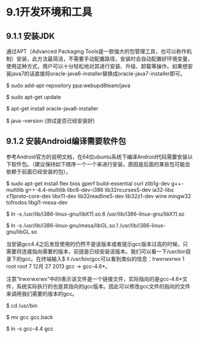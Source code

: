 # 9.1开发环境和工具

## 9.1.1 安装JDK

通过APT（Advanced Packaging Tools是一款强大的包管理工具，也可以称作机制）安装，此方法最简洁，不需要手动配置路径，安装时会自动配置好环境变量，使用这种方式，用户可以十分轻松地对其进行安装、升级、卸载等操作。如果想安装java7的话直接将oracle-java6-installer替换成oracle-java7-installer即可。

$ sudo add-apt-repository ppa:webupd8team/java

$ sudo apt-get update

$ apt-get install oracle-java6-installer

$ java –version (测试是否已经安装好)

## 9.1.2 安装Android编译需要软件包

参考Android官方的说明文档，在64位ubuntu系统下编译Android代码需要安装以下软件包。（建议保持如下顺序一个一个来进行安装，原因是后面的某些包可能会依赖于前面已经安装的包）。

$ sudo apt-get install flex bios gperf build-essential curl zlib1g-dev g++-multilib g++-4.4-multilib libc6-dev-i386 lib32ncurses5-dev ia32-libs x11proto-core-dev libx11-dev lib32readline5-dev lib32z1-dev wine mingw32 tofrodos libgl1-mesa-dev

$ ln -s /usr/lib/i386-linux-gnu/libX11.so.6 /usr/lib/i386-linux-gnu/libX11.so

$ ln -s /usr/lib/i386-linux-gnu/mesa/libGL.so.1 /usr/lib/i386-linux-gnu/libGL.so

当安装gcc4.4之后发现使用的仍然不是该版本或者提示gcc版本过高的时候，只需要将连接指向需要的版本，前提是已经安装该版本。我们可以看一下/usr/bin目录下的gcc。在终端输入$ ll /usr/bin/gcc可以看到类似的信息：lrwxrwxrwx 1 root root 7 12月 27 2013 gcc -> gcc-4.6*。

注意“lrwxrwxrwx”中的l表示该文件是一个链接文件，实际指向的是gcc-4.6*文件，系统实际执行的也是其指向的gcc版本。因此可以修改gcc文件的指向的文件来调用我们需要的版本的gcc。

$ cd /usr/bin

$ mv gcc gcc.back

$ ln -s gcc-4.4 gcc

